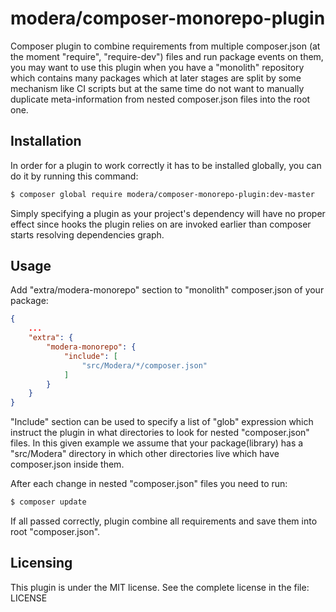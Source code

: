# modera/composer-monorepo-plugin

Composer plugin to combine requirements from multiple composer.json (at the moment "require", "require-dev") files and 
run package events on them, you may want to use this plugin when you have a "monolith" repository which contains many 
packages which at later stages are split by some mechanism like CI scripts but at the same time do not want to manually 
duplicate meta-information from nested composer.json files into the root one.

## Installation

In order for a plugin to work correctly it has to be installed globally, you can do it by running this command:

```sh
$ composer global require modera/composer-monorepo-plugin:dev-master
```

Simply specifying a plugin as your project's dependency will have no proper effect since hooks the plugin relies on are 
invoked earlier than composer starts resolving dependencies graph.

## Usage

Add "extra/modera-monorepo" section to "monolith" composer.json of your package:

```json
{
    ...
    "extra": {
        "modera-monorepo": {
            "include": [
                "src/Modera/*/composer.json"
            ]
        }
    }
}
```

"Include" section can be used to specify a list of "glob" expression which instruct the plugin in what directories to 
look for nested "composer.json" files. In this given example we assume that your package(library) has a "src/Modera" 
directory in which other directories live which have composer.json inside them.

After each change in nested "composer.json" files you need to run:

```sh
$ composer update
```

If all passed correctly, plugin combine all requirements and save them into root "composer.json".

## Licensing

This plugin is under the MIT license. See the complete license in the file:
LICENSE